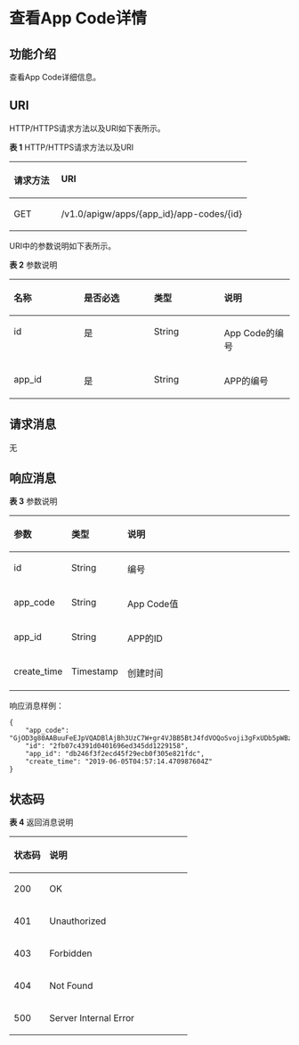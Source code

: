 # 查看App Code详情<a name="ZH-CN_TOPIC_0000001082135099"></a>

## 功能介绍<a name="zh-cn_topic_0226740191_zh-cn_topic_0118921764_section48433431"></a>

查看App Code详细信息。

## URI<a name="zh-cn_topic_0226740191_zh-cn_topic_0118921763_section37593697"></a>

HTTP/HTTPS请求方法以及URI如下表所示。

**表 1**  HTTP/HTTPS请求方法以及URI

<a name="zh-cn_topic_0226740191_zh-cn_topic_0118921763_table15644193"></a>
<table><thead align="left"><tr id="zh-cn_topic_0226740191_zh-cn_topic_0118921763_row49821820"><th class="cellrowborder" valign="top" width="20%" id="mcps1.2.3.1.1"><p id="zh-cn_topic_0226740191_zh-cn_topic_0118921763_p9035630"><a name="zh-cn_topic_0226740191_zh-cn_topic_0118921763_p9035630"></a><a name="zh-cn_topic_0226740191_zh-cn_topic_0118921763_p9035630"></a>请求方法</p>
</th>
<th class="cellrowborder" valign="top" width="80%" id="mcps1.2.3.1.2"><p id="zh-cn_topic_0226740191_zh-cn_topic_0118921763_p60797453"><a name="zh-cn_topic_0226740191_zh-cn_topic_0118921763_p60797453"></a><a name="zh-cn_topic_0226740191_zh-cn_topic_0118921763_p60797453"></a>URI</p>
</th>
</tr>
</thead>
<tbody><tr id="zh-cn_topic_0226740191_zh-cn_topic_0118921763_row25646656"><td class="cellrowborder" valign="top" width="20%" headers="mcps1.2.3.1.1 "><p id="zh-cn_topic_0226740191_zh-cn_topic_0118921763_p64113264"><a name="zh-cn_topic_0226740191_zh-cn_topic_0118921763_p64113264"></a><a name="zh-cn_topic_0226740191_zh-cn_topic_0118921763_p64113264"></a>GET</p>
</td>
<td class="cellrowborder" valign="top" width="80%" headers="mcps1.2.3.1.2 "><p id="zh-cn_topic_0226740191_zh-cn_topic_0118921763_p25791876"><a name="zh-cn_topic_0226740191_zh-cn_topic_0118921763_p25791876"></a><a name="zh-cn_topic_0226740191_zh-cn_topic_0118921763_p25791876"></a>/v1.0/apigw/apps/{app_id}/app-codes/{id}</p>
</td>
</tr>
</tbody>
</table>

URI中的参数说明如下表所示。

**表 2**  参数说明

<a name="zh-cn_topic_0226740191_zh-cn_topic_0118921763_table8767205"></a>
<table><thead align="left"><tr id="zh-cn_topic_0226740191_zh-cn_topic_0118921763_row50080004"><th class="cellrowborder" valign="top" width="25%" id="mcps1.2.5.1.1"><p id="zh-cn_topic_0226740191_zh-cn_topic_0118921763_p29948539"><a name="zh-cn_topic_0226740191_zh-cn_topic_0118921763_p29948539"></a><a name="zh-cn_topic_0226740191_zh-cn_topic_0118921763_p29948539"></a>名称</p>
</th>
<th class="cellrowborder" valign="top" width="25%" id="mcps1.2.5.1.2"><p id="zh-cn_topic_0226740191_zh-cn_topic_0118921763_p9912623"><a name="zh-cn_topic_0226740191_zh-cn_topic_0118921763_p9912623"></a><a name="zh-cn_topic_0226740191_zh-cn_topic_0118921763_p9912623"></a>是否必选</p>
</th>
<th class="cellrowborder" valign="top" width="25%" id="mcps1.2.5.1.3"><p id="zh-cn_topic_0226740191_zh-cn_topic_0118921763_p64724999"><a name="zh-cn_topic_0226740191_zh-cn_topic_0118921763_p64724999"></a><a name="zh-cn_topic_0226740191_zh-cn_topic_0118921763_p64724999"></a>类型</p>
</th>
<th class="cellrowborder" valign="top" width="25%" id="mcps1.2.5.1.4"><p id="zh-cn_topic_0226740191_zh-cn_topic_0118921763_p8233580"><a name="zh-cn_topic_0226740191_zh-cn_topic_0118921763_p8233580"></a><a name="zh-cn_topic_0226740191_zh-cn_topic_0118921763_p8233580"></a>说明</p>
</th>
</tr>
</thead>
<tbody><tr id="zh-cn_topic_0226740191_zh-cn_topic_0118921763_row62940229"><td class="cellrowborder" valign="top" width="25%" headers="mcps1.2.5.1.1 "><p id="zh-cn_topic_0226740191_zh-cn_topic_0118921763_p64993787"><a name="zh-cn_topic_0226740191_zh-cn_topic_0118921763_p64993787"></a><a name="zh-cn_topic_0226740191_zh-cn_topic_0118921763_p64993787"></a>id</p>
</td>
<td class="cellrowborder" valign="top" width="25%" headers="mcps1.2.5.1.2 "><p id="zh-cn_topic_0226740191_zh-cn_topic_0118921763_p30005365"><a name="zh-cn_topic_0226740191_zh-cn_topic_0118921763_p30005365"></a><a name="zh-cn_topic_0226740191_zh-cn_topic_0118921763_p30005365"></a>是</p>
</td>
<td class="cellrowborder" valign="top" width="25%" headers="mcps1.2.5.1.3 "><p id="zh-cn_topic_0226740191_zh-cn_topic_0118921763_p14515483"><a name="zh-cn_topic_0226740191_zh-cn_topic_0118921763_p14515483"></a><a name="zh-cn_topic_0226740191_zh-cn_topic_0118921763_p14515483"></a>String</p>
</td>
<td class="cellrowborder" valign="top" width="25%" headers="mcps1.2.5.1.4 "><p id="zh-cn_topic_0226740191_zh-cn_topic_0118921763_p34903511"><a name="zh-cn_topic_0226740191_zh-cn_topic_0118921763_p34903511"></a><a name="zh-cn_topic_0226740191_zh-cn_topic_0118921763_p34903511"></a>App Code的编号</p>
</td>
</tr>
<tr id="zh-cn_topic_0226740191_row943312981910"><td class="cellrowborder" valign="top" width="25%" headers="mcps1.2.5.1.1 "><p id="zh-cn_topic_0226740191_p24341599197"><a name="zh-cn_topic_0226740191_p24341599197"></a><a name="zh-cn_topic_0226740191_p24341599197"></a>app_id</p>
</td>
<td class="cellrowborder" valign="top" width="25%" headers="mcps1.2.5.1.2 "><p id="zh-cn_topic_0226740191_p5434290195"><a name="zh-cn_topic_0226740191_p5434290195"></a><a name="zh-cn_topic_0226740191_p5434290195"></a>是</p>
</td>
<td class="cellrowborder" valign="top" width="25%" headers="mcps1.2.5.1.3 "><p id="zh-cn_topic_0226740191_p543529161911"><a name="zh-cn_topic_0226740191_p543529161911"></a><a name="zh-cn_topic_0226740191_p543529161911"></a>String</p>
</td>
<td class="cellrowborder" valign="top" width="25%" headers="mcps1.2.5.1.4 "><p id="zh-cn_topic_0226740191_p19435996196"><a name="zh-cn_topic_0226740191_p19435996196"></a><a name="zh-cn_topic_0226740191_p19435996196"></a>APP的编号</p>
</td>
</tr>
</tbody>
</table>

## 请求消息<a name="zh-cn_topic_0226740191_zh-cn_topic_0118921763_section2798957"></a>

无

## 响应消息<a name="zh-cn_topic_0226740191_zh-cn_topic_0118921763_section25388955"></a>

**表 3**  参数说明

<a name="zh-cn_topic_0226740191_zh-cn_topic_0118921758_table20910139"></a>
<table><thead align="left"><tr id="zh-cn_topic_0226740191_zh-cn_topic_0118921758_row9919741"><th class="cellrowborder" valign="top" width="20%" id="mcps1.2.4.1.1"><p id="zh-cn_topic_0226740191_zh-cn_topic_0118921758_p65301594"><a name="zh-cn_topic_0226740191_zh-cn_topic_0118921758_p65301594"></a><a name="zh-cn_topic_0226740191_zh-cn_topic_0118921758_p65301594"></a>参数</p>
</th>
<th class="cellrowborder" valign="top" width="20%" id="mcps1.2.4.1.2"><p id="zh-cn_topic_0226740191_zh-cn_topic_0118921758_p54937751"><a name="zh-cn_topic_0226740191_zh-cn_topic_0118921758_p54937751"></a><a name="zh-cn_topic_0226740191_zh-cn_topic_0118921758_p54937751"></a>类型</p>
</th>
<th class="cellrowborder" valign="top" width="60%" id="mcps1.2.4.1.3"><p id="zh-cn_topic_0226740191_zh-cn_topic_0118921758_p20772828"><a name="zh-cn_topic_0226740191_zh-cn_topic_0118921758_p20772828"></a><a name="zh-cn_topic_0226740191_zh-cn_topic_0118921758_p20772828"></a>说明</p>
</th>
</tr>
</thead>
<tbody><tr id="zh-cn_topic_0226740191_zh-cn_topic_0118921758_row4877522"><td class="cellrowborder" valign="top" width="20%" headers="mcps1.2.4.1.1 "><p id="zh-cn_topic_0226740191_zh-cn_topic_0118921758_p59535008"><a name="zh-cn_topic_0226740191_zh-cn_topic_0118921758_p59535008"></a><a name="zh-cn_topic_0226740191_zh-cn_topic_0118921758_p59535008"></a>id</p>
</td>
<td class="cellrowborder" valign="top" width="20%" headers="mcps1.2.4.1.2 "><p id="zh-cn_topic_0226740191_zh-cn_topic_0118921758_p57606383"><a name="zh-cn_topic_0226740191_zh-cn_topic_0118921758_p57606383"></a><a name="zh-cn_topic_0226740191_zh-cn_topic_0118921758_p57606383"></a>String</p>
</td>
<td class="cellrowborder" valign="top" width="60%" headers="mcps1.2.4.1.3 "><p id="zh-cn_topic_0226740191_zh-cn_topic_0118921758_p35605479"><a name="zh-cn_topic_0226740191_zh-cn_topic_0118921758_p35605479"></a><a name="zh-cn_topic_0226740191_zh-cn_topic_0118921758_p35605479"></a>编号</p>
</td>
</tr>
<tr id="zh-cn_topic_0226740191_zh-cn_topic_0118921758_row52013857"><td class="cellrowborder" valign="top" width="20%" headers="mcps1.2.4.1.1 "><p id="zh-cn_topic_0226740191_zh-cn_topic_0118921758_p52372904"><a name="zh-cn_topic_0226740191_zh-cn_topic_0118921758_p52372904"></a><a name="zh-cn_topic_0226740191_zh-cn_topic_0118921758_p52372904"></a>app_code</p>
</td>
<td class="cellrowborder" valign="top" width="20%" headers="mcps1.2.4.1.2 "><p id="zh-cn_topic_0226740191_zh-cn_topic_0118921758_p14346860"><a name="zh-cn_topic_0226740191_zh-cn_topic_0118921758_p14346860"></a><a name="zh-cn_topic_0226740191_zh-cn_topic_0118921758_p14346860"></a>String</p>
</td>
<td class="cellrowborder" valign="top" width="60%" headers="mcps1.2.4.1.3 "><p id="zh-cn_topic_0226740191_zh-cn_topic_0118921758_p21245012"><a name="zh-cn_topic_0226740191_zh-cn_topic_0118921758_p21245012"></a><a name="zh-cn_topic_0226740191_zh-cn_topic_0118921758_p21245012"></a>App Code值</p>
</td>
</tr>
<tr id="zh-cn_topic_0226740191_zh-cn_topic_0118921758_row56987385"><td class="cellrowborder" valign="top" width="20%" headers="mcps1.2.4.1.1 "><p id="zh-cn_topic_0226740191_zh-cn_topic_0118921758_p52575507"><a name="zh-cn_topic_0226740191_zh-cn_topic_0118921758_p52575507"></a><a name="zh-cn_topic_0226740191_zh-cn_topic_0118921758_p52575507"></a>app_id</p>
</td>
<td class="cellrowborder" valign="top" width="20%" headers="mcps1.2.4.1.2 "><p id="zh-cn_topic_0226740191_zh-cn_topic_0118921758_p30757702"><a name="zh-cn_topic_0226740191_zh-cn_topic_0118921758_p30757702"></a><a name="zh-cn_topic_0226740191_zh-cn_topic_0118921758_p30757702"></a>String</p>
</td>
<td class="cellrowborder" valign="top" width="60%" headers="mcps1.2.4.1.3 "><p id="zh-cn_topic_0226740191_p1284315287524"><a name="zh-cn_topic_0226740191_p1284315287524"></a><a name="zh-cn_topic_0226740191_p1284315287524"></a>APP的ID</p>
</td>
</tr>
<tr id="zh-cn_topic_0226740191_zh-cn_topic_0118921758_row8004354"><td class="cellrowborder" valign="top" width="20%" headers="mcps1.2.4.1.1 "><p id="zh-cn_topic_0226740191_zh-cn_topic_0118921758_p44372920"><a name="zh-cn_topic_0226740191_zh-cn_topic_0118921758_p44372920"></a><a name="zh-cn_topic_0226740191_zh-cn_topic_0118921758_p44372920"></a>create_time</p>
</td>
<td class="cellrowborder" valign="top" width="20%" headers="mcps1.2.4.1.2 "><p id="zh-cn_topic_0226740191_zh-cn_topic_0118921758_p37436804"><a name="zh-cn_topic_0226740191_zh-cn_topic_0118921758_p37436804"></a><a name="zh-cn_topic_0226740191_zh-cn_topic_0118921758_p37436804"></a>Timestamp</p>
</td>
<td class="cellrowborder" valign="top" width="60%" headers="mcps1.2.4.1.3 "><p id="zh-cn_topic_0226740191_zh-cn_topic_0118921758_p12482251"><a name="zh-cn_topic_0226740191_zh-cn_topic_0118921758_p12482251"></a><a name="zh-cn_topic_0226740191_zh-cn_topic_0118921758_p12482251"></a>创建时间</p>
</td>
</tr>
</tbody>
</table>

响应消息样例：

```
{
    "app_code": "GjOD3g80AABuuFeEJpVQADBlAjBh3UzC7W+gr4VJBB5BtJ4fdVOQoSvoji3gFxUDb5pWBz9wUcw9+8/bFZ1B/4pq29wCMQC0pQWX6zTndljDEl99As1pw+WntAU9xcq+ffagoH6zDpKUvdxV6Ezj8LcCcPZN6BU=",
    "id": "2fb07c4391d0401696ed345dd1229158",
    "app_id": "db246f3f2ecd45f29ecb0f305e821fdc",
    "create_time": "2019-06-05T04:57:14.470987604Z"
}
```

## 状态码<a name="zh-cn_topic_0226740191_zh-cn_topic_0118921763_section25190616"></a>

**表 4**  返回消息说明

<a name="zh-cn_topic_0226740191_zh-cn_topic_0118921763_table26492330"></a>
<table><thead align="left"><tr id="zh-cn_topic_0226740191_zh-cn_topic_0118921763_row38027958"><th class="cellrowborder" valign="top" width="20%" id="mcps1.2.3.1.1"><p id="zh-cn_topic_0226740191_zh-cn_topic_0118921763_p60365757"><a name="zh-cn_topic_0226740191_zh-cn_topic_0118921763_p60365757"></a><a name="zh-cn_topic_0226740191_zh-cn_topic_0118921763_p60365757"></a>状态码</p>
</th>
<th class="cellrowborder" valign="top" width="80%" id="mcps1.2.3.1.2"><p id="zh-cn_topic_0226740191_zh-cn_topic_0118921763_p57788140"><a name="zh-cn_topic_0226740191_zh-cn_topic_0118921763_p57788140"></a><a name="zh-cn_topic_0226740191_zh-cn_topic_0118921763_p57788140"></a>说明</p>
</th>
</tr>
</thead>
<tbody><tr id="zh-cn_topic_0226740191_zh-cn_topic_0118921763_row50327788"><td class="cellrowborder" valign="top" width="20%" headers="mcps1.2.3.1.1 "><p id="zh-cn_topic_0226740191_zh-cn_topic_0118921763_p50019045"><a name="zh-cn_topic_0226740191_zh-cn_topic_0118921763_p50019045"></a><a name="zh-cn_topic_0226740191_zh-cn_topic_0118921763_p50019045"></a>200</p>
</td>
<td class="cellrowborder" valign="top" width="80%" headers="mcps1.2.3.1.2 "><p id="zh-cn_topic_0226740191_zh-cn_topic_0118921763_p25010814"><a name="zh-cn_topic_0226740191_zh-cn_topic_0118921763_p25010814"></a><a name="zh-cn_topic_0226740191_zh-cn_topic_0118921763_p25010814"></a>OK</p>
</td>
</tr>
<tr id="zh-cn_topic_0226740191_zh-cn_topic_0118921763_row23770734"><td class="cellrowborder" valign="top" width="20%" headers="mcps1.2.3.1.1 "><p id="zh-cn_topic_0226740191_zh-cn_topic_0118921763_p46381274"><a name="zh-cn_topic_0226740191_zh-cn_topic_0118921763_p46381274"></a><a name="zh-cn_topic_0226740191_zh-cn_topic_0118921763_p46381274"></a>401</p>
</td>
<td class="cellrowborder" valign="top" width="80%" headers="mcps1.2.3.1.2 "><p id="zh-cn_topic_0226740191_zh-cn_topic_0118921763_p65895739"><a name="zh-cn_topic_0226740191_zh-cn_topic_0118921763_p65895739"></a><a name="zh-cn_topic_0226740191_zh-cn_topic_0118921763_p65895739"></a>Unauthorized</p>
</td>
</tr>
<tr id="zh-cn_topic_0226740191_zh-cn_topic_0118921763_row56190747"><td class="cellrowborder" valign="top" width="20%" headers="mcps1.2.3.1.1 "><p id="zh-cn_topic_0226740191_zh-cn_topic_0118921763_p55156678"><a name="zh-cn_topic_0226740191_zh-cn_topic_0118921763_p55156678"></a><a name="zh-cn_topic_0226740191_zh-cn_topic_0118921763_p55156678"></a>403</p>
</td>
<td class="cellrowborder" valign="top" width="80%" headers="mcps1.2.3.1.2 "><p id="zh-cn_topic_0226740191_zh-cn_topic_0118921763_p38505946"><a name="zh-cn_topic_0226740191_zh-cn_topic_0118921763_p38505946"></a><a name="zh-cn_topic_0226740191_zh-cn_topic_0118921763_p38505946"></a>Forbidden</p>
</td>
</tr>
<tr id="zh-cn_topic_0226740191_zh-cn_topic_0118921763_row11009194"><td class="cellrowborder" valign="top" width="20%" headers="mcps1.2.3.1.1 "><p id="zh-cn_topic_0226740191_zh-cn_topic_0118921763_p19329517"><a name="zh-cn_topic_0226740191_zh-cn_topic_0118921763_p19329517"></a><a name="zh-cn_topic_0226740191_zh-cn_topic_0118921763_p19329517"></a>404</p>
</td>
<td class="cellrowborder" valign="top" width="80%" headers="mcps1.2.3.1.2 "><p id="zh-cn_topic_0226740191_zh-cn_topic_0118921763_p22187053"><a name="zh-cn_topic_0226740191_zh-cn_topic_0118921763_p22187053"></a><a name="zh-cn_topic_0226740191_zh-cn_topic_0118921763_p22187053"></a>Not Found</p>
</td>
</tr>
<tr id="zh-cn_topic_0226740191_zh-cn_topic_0118921763_row65465751"><td class="cellrowborder" valign="top" width="20%" headers="mcps1.2.3.1.1 "><p id="zh-cn_topic_0226740191_zh-cn_topic_0118921763_p1125596"><a name="zh-cn_topic_0226740191_zh-cn_topic_0118921763_p1125596"></a><a name="zh-cn_topic_0226740191_zh-cn_topic_0118921763_p1125596"></a>500</p>
</td>
<td class="cellrowborder" valign="top" width="80%" headers="mcps1.2.3.1.2 "><p id="zh-cn_topic_0226740191_zh-cn_topic_0118921763_p24064466"><a name="zh-cn_topic_0226740191_zh-cn_topic_0118921763_p24064466"></a><a name="zh-cn_topic_0226740191_zh-cn_topic_0118921763_p24064466"></a>Server Internal Error</p>
</td>
</tr>
</tbody>
</table>

